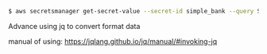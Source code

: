 

```bash
$ aws secretsmanager get-secret-value --secret-id simple_bank --query SecretString --output text | jq -r 'to_entries|map("\(.key)=\(.value)")|.[]' > ~/Projects/simple-bank/app.env 
```


Advance using jq to convert format data


manual of using:
	https://jqlang.github.io/jq/manual/#invoking-jq

